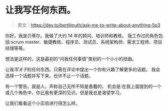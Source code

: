 # 让我写任何东西。

> 原文：<https://dev.to/bertilmuth/ask-me-to-write-about-anything-5p3>

你好，我是贝蒂尔。我做了大约 14 年的顾问、培训师和教练。
我工作过的角色包括:scrum master、敏捷教练、程序员、测试员、系统架构师、需求工程师、项目经理等等。

想法是这样的，这是最初的“问我任何事情”类别的一个小小的扭曲。

让我*写关于*的任何东西。只需在评论中提出一个你有兴趣了解更多的话题。
我会选择一个话题并写下来。也许不止一个话题。

有一个警告。我是人，声称自己无所不知是愚蠢的。
机会是:在我上面提到的一个或几个角色中，你比我有更深的见识。但是我总是渴望学习。

让我们看看这个小实验进行得怎么样。